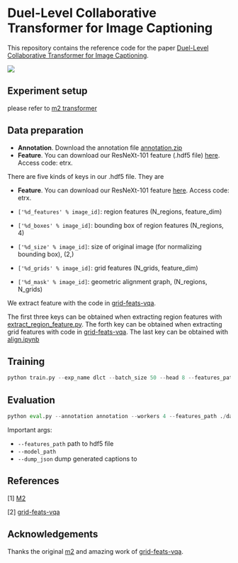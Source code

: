 # Duel-Level Collaborative Transformer for Image Captioning
This repository contains the reference code for the paper [Duel-Level Collaborative Transformer for Image Captioning](https://arxiv.org/pdf/2101.06462.pdf).

![](https://raw.githubusercontent.com/luo3300612/image-captioning-DLCT/master/images/arch.png)

## Experiment setup
please refer to [m2 transformer](https://github.com/aimagelab/meshed-memory-transformer)

## Data preparation
* **Annotation**. Download the annotation file [annotation.zip](https://drive.google.com/file/d/1i8mqKFKhqvBr8kEp3DbIh9-9UNAfKGmE/view?usp=sharing)
* **Feature**. You can download our ResNeXt-101 feature (.hdf5 file) [here](https://pan.baidu.com/s/188xmv2r5eXUbEUqKSA4BCw). Access code: etrx.

There are five kinds of keys in our .hdf5 file. They are
* **Feature**. You can download our ResNeXt-101 feature [here](https://pan.baidu.com/s/188xmv2r5eXUbEUqKSA4BCw). Access code: etrx.

* `['%d_features' % image_id]`: region features (N_regions, feature_dim)
* `['%d_boxes' % image_id]`: bounding box of region features (N_regions, 4)
* `['%d_size' % image_id]`: size of original image (for normalizing bounding box), (2,)
* `['%d_grids' % image_id]`: grid features (N_grids, feature_dim)
* `['%d_mask' % image_id]`: geometric alignment graph, (N_regions, N_grids)

We extract feature with the code in [grid-feats-vqa](https://github.com/facebookresearch/grid-feats-vqa).

The first three keys can be obtained when extracting region features with [extract_region_feature.py](./others/extract_region_feature.py).
The forth key can be obtained when extracting grid features with code in [grid-feats-vqa](https://github.com/facebookresearch/grid-feats-vqa).
The last key can be obtained with [align.ipynb](./align/align.ipynb)

## Training
```python
python train.py --exp_name dlct --batch_size 50 --head 8 --features_path ./data/coco_all_align.hdf5 --annotation annotation --workers 4 --rl_batch_size 100 --image_field ImageAllFieldWithMask --model DLCT --rl_at 17 --seed 118
```
## Evaluation
```python
python eval.py --annotation annotation --workers 4 --features_path ./data/coco_all_align.hdf5 --model_path path_of_model_to_eval.pth --model DLCT --image_field ImageAllFieldWithMask --grid_embed --box_embed --dump_json gen_res.json --beam_size 5
```
Important args:
* `--features_path` path to hdf5 file
* `--model_path`
* `--dump_json` dump generated captions to

## References
[1] [M2](https://github.com/aimagelab/meshed-memory-transformer)

[2] [grid-feats-vqa](https://github.com/facebookresearch/grid-feats-vqa)
## Acknowledgements
Thanks the original [m2](https://github.com/aimagelab/meshed-memory-transformer) and amazing work of [grid-feats-vqa](https://github.com/facebookresearch/grid-feats-vqa). 
